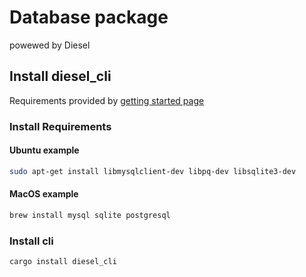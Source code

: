 # Database package

powewed by Diesel

## Install diesel_cli

Requirements provided by [getting started page](https://diesel.rs/guides/getting-started)

### Install Requirements

#### Ubuntu example

```bash
sudo apt-get install libmysqlclient-dev libpq-dev libsqlite3-dev
```

#### MacOS example

```bash
brew install mysql sqlite postgresql
```

### Install cli

```bash
cargo install diesel_cli
```
